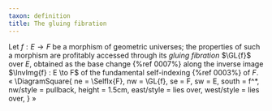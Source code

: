 ```yaml
---
taxon: definition
title: The gluing fibration
---
```


Let $f : E \to F$ be a morphism of geometric universes; the properties of such
a morphism are profitably accessed through its *gluing fibration* $\GL{f}$ over $E$, obtained as the base change {%ref 0007%} along the inverse image $\InvImg{f} : E \to F$ of the fundamental self-indexing {%ref 0003%} of $F$.
«
  \DiagramSquare{
    ne = \SelfIx{F},
    nw = \GL{f},
    se = F,
    sw = E,
    south = f^*,
    nw/style = pullback,
    height = 1.5cm,
    east/style = lies over,
    west/style = lies over,
  }
»
